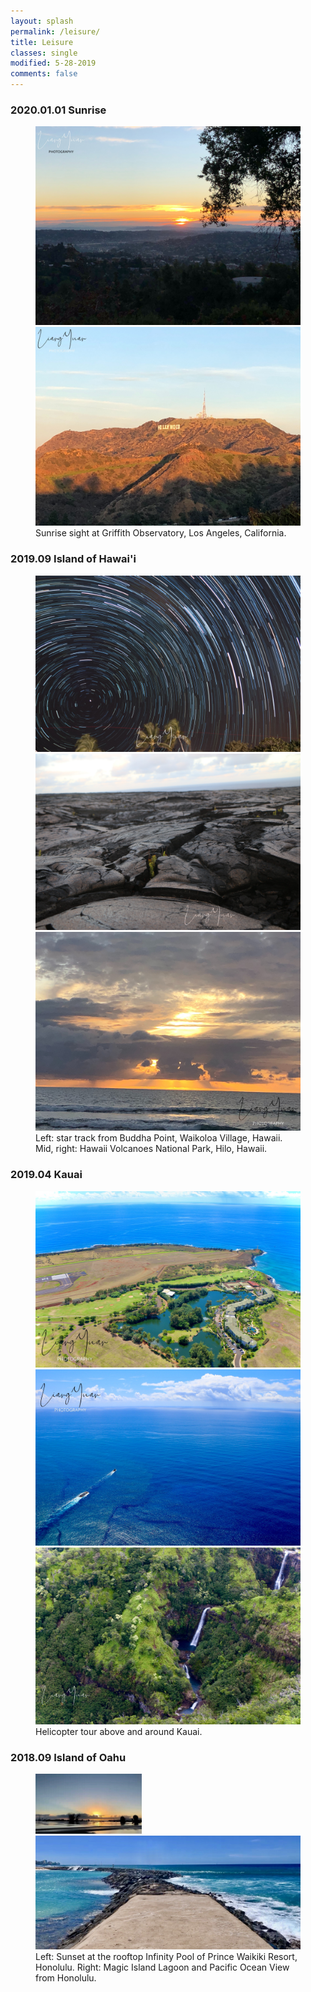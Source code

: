 ```yaml
---
layout: splash
permalink: /leisure/
title: Leisure
classes: single
modified: 5-28-2019
comments: false
---
```


### 2020.01.01 Sunrise
<figure class="half">
  <img src="../assets/images/IMG_0503_signed.jpg" alt="my alt text"/>
  <img src="../assets/images/IMG_0517_signed.jpg" alt="my alt text"/>
  <figcaption>Sunrise sight at Griffith Observatory, Los Angeles, California.</figcaption>
</figure>

### 2019.09 Island of Hawai'i
<figure class="third">
  <img src="../assets/images/IMG_4830_signed.jpg" alt="my alt text"/>
  <img src="../assets/images/IMG_4573_signed.jpg" alt="my alt text"/>
  <img src="../assets/images/IMG_7744_signed.jpg" alt="my alt text"/>
  <figcaption>Left: star track from Buddha Point, Waikoloa Village, Hawaii. Mid, right: Hawaii Volcanoes National Park, Hilo, Hawaii.</figcaption>
</figure>


### 2019.04 Kauai
<figure class="third">
  <img src="../assets/images/IMG_2847_signed.jpg" alt="my alt text"/>
  <img src="../assets/images/IMG_2848_signed.jpg" alt="my alt text"/>
  <img src="../assets/images/IMG_2850_signed.jpg" alt="my alt text"/>
  <figcaption>Helicopter tour above and around Kauai.</figcaption>
</figure>


### 2018.09 Island of Oahu
<figure class="half">
<!-- <video oncontextmenu="return false;" autoplay controlsList="nodownload" muted loop>
  <source src="../assets/images/IMG_2696.mp4" type="video/mp4">
  <!-- <figcaption>Sunsset time-lapse at the rooftop Infinity Pool of Prince Waikiki, Honolulu.</figcaption> -->
<!-- </video> -->
<img src="../assets/images/IMG_2696_2.jpg" width="40%" alt="my alt text"/>
<img src="../assets/images/IMG_1611.jpg" alt="my alt text"/>
<figcaption>Left: Sunset at the rooftop Infinity Pool of Prince Waikiki Resort, Honolulu. Right: Magic Island Lagoon and Pacific Ocean View from Honolulu.</figcaption>
</figure>
<!-- </figure> -->

<!-- ### 2019.09 O‘ahu -->



<!-- ### 2019.09 Kauai  -->
